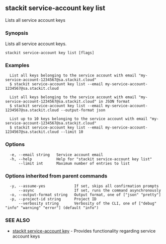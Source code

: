 ## stackit service-account key list

Lists all service account keys

### Synopsis

Lists all service account keys.

```
stackit service-account key list [flags]
```

### Examples

```
  List all keys belonging to the service account with email "my-service-account-1234567@sa.stackit.cloud"
  $ stackit service-account key list --email my-service-account-1234567@sa.stackit.cloud

  List all keys belonging to the service account with email "my-service-account-1234567@sa.stackit.cloud" in JSON format
  $ stackit service-account key list --email my-service-account-1234567@sa.stackit.cloud --output-format json

  List up to 10 keys belonging to the service account with email "my-service-account-1234567@sa.stackit.cloud"
  $ stackit service-account key list --email my-service-account-1234567@sa.stackit.cloud --limit 10
```

### Options

```
  -e, --email string   Service account email
  -h, --help           Help for "stackit service-account key list"
      --limit int      Maximum number of entries to list
```

### Options inherited from parent commands

```
  -y, --assume-yes             If set, skips all confirmation prompts
      --async                  If set, runs the command asynchronously
  -o, --output-format string   Output format, one of ["json" "pretty"]
  -p, --project-id string      Project ID
      --verbosity string       Verbosity of the CLI, one of ["debug" "info" "warning" "error"] (default "info")
```

### SEE ALSO

* [stackit service-account key](./stackit_service-account_key.md)	 - Provides functionality regarding service account keys

